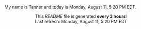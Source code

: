 My name is Tanner and today is Monday, August 11, 5:20 PM EDT.

<p align="center">This <i>README</i> file is generated <b>every 3 hours</b>!</br>Last refresh: Monday, August 11, 5:20 PM EDT<br /></p>
